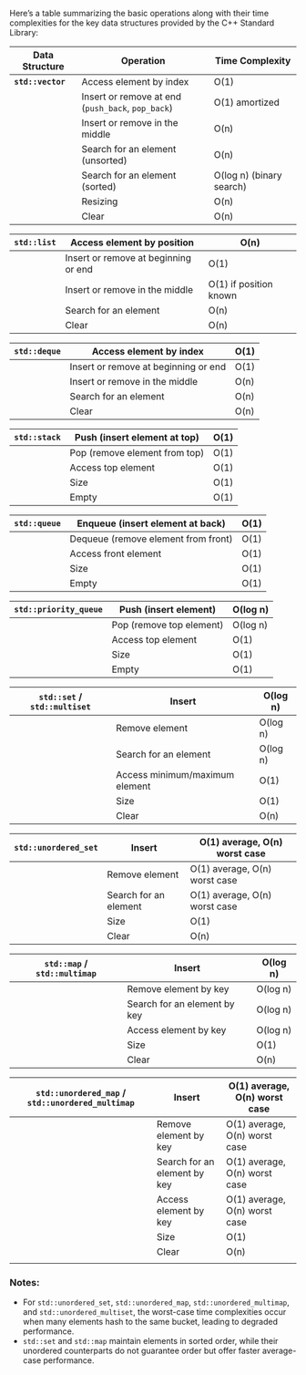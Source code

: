 Here’s a table summarizing the basic operations along with their time complexities for the key data structures provided by the C++ Standard Library:

| Data Structure    | Operation                                         | Time Complexity          |
| ----------------- | ------------------------------------------------- | ------------------------ |
| **`std::vector`** | Access element by index                           | O(1)                     |
|                   | Insert or remove at end (`push_back`, `pop_back`) | O(1) amortized           |
|                   | Insert or remove in the middle                    | O(n)                     |
|                   | Search for an element (unsorted)                  | O(n)                     |
|                   | Search for an element (sorted)                    | O(log n) (binary search) |
|                   | Resizing                                          | O(n)                     |
|                   | Clear                                             | O(n)                     |

| **`std::list`** | Access element by position           | O(n)                   |
| --------------- | ------------------------------------ | ---------------------- |
|                 | Insert or remove at beginning or end | O(1)                   |
|                 | Insert or remove in the middle       | O(1) if position known |
|                 | Search for an element                | O(n)                   |
|                 | Clear                                | O(n)                   |

| **`std::deque`** | Access element by index              | O(1) |
| ---------------- | ------------------------------------ | ---- |
|                  | Insert or remove at beginning or end | O(1) |
|                  | Insert or remove in the middle       | O(n) |
|                  | Search for an element                | O(n) |
|                  | Clear                                | O(n) |

| **`std::stack`**    | Push (insert element at top)        | O(1)                   |
|----------------|---------------|--------------|
|                    | Pop (remove element from top)       | O(1)                   |
|                    | Access top element                  | O(1)                   |
|                    | Size                               | O(1)                   |
|                    | Empty                              | O(1)                   |

| **`std::queue`**    | Enqueue (insert element at back)    | O(1)                   |
|----------------|---------------|--------------|
|                    | Dequeue (remove element from front) | O(1)                   |
|                    | Access front element                | O(1)                   |
|                    | Size                               | O(1)                   |
|                    | Empty                              | O(1)                   |


| **`std::priority_queue`** | Push (insert element)    | O(log n) |
| ------------------------- | ------------------------ | -------- |
|                           | Pop (remove top element) | O(log n) |
|                           | Access top element       | O(1)     |
|                           | Size                     | O(1)     |
|                           | Empty                    | O(1)     |


| **`std::set` / `std::multiset`** | Insert                         | O(log n) |
| -------------------------------- | ------------------------------ | -------- |
|                                  | Remove element                 | O(log n) |
|                                  | Search for an element          | O(log n) |
|                                  | Access minimum/maximum element | O(1)     |
|                                  | Size                           | O(1)     |
|                                  | Clear                          | O(n)     |




| **`std::unordered_set`** | Insert                | O(1) average, O(n) worst case |
| ------------------------ | --------------------- | ----------------------------- |
|                          | Remove element        | O(1) average, O(n) worst case |
|                          | Search for an element | O(1) average, O(n) worst case |
|                          | Size                  | O(1)                          |
|                          | Clear                 | O(n)                          |




| **`std::map` / `std::multimap`** | Insert                       | O(log n) |
| -------------------------------- | ---------------------------- | -------- |
|                                  | Remove element by key        | O(log n) |
|                                  | Search for an element by key | O(log n) |
|                                  | Access element by key        | O(log n) |
|                                  | Size                         | O(1)     |
|                                  | Clear                        | O(n)     |



| **`std::unordered_map` / `std::unordered_multimap`** | Insert                       | O(1) average, O(n) worst case |
| ---------------------------------------------------- | ---------------------------- | ----------------------------- |
|                                                      | Remove element by key        | O(1) average, O(n) worst case |
|                                                      | Search for an element by key | O(1) average, O(n) worst case |
|                                                      | Access element by key        | O(1) average, O(n) worst case |
|                                                      | Size                         | O(1)                          |
|                                                      | Clear                        | O(n)                          |
|                                                      |                              |                               |

### Notes:
- For `std::unordered_set`, `std::unordered_map`, `std::unordered_multimap`, and `std::unordered_multiset`, the worst-case time complexities occur when many elements hash to the same bucket, leading to degraded performance.
- `std::set` and `std::map` maintain elements in sorted order, while their unordered counterparts do not guarantee order but offer faster average-case performance.
